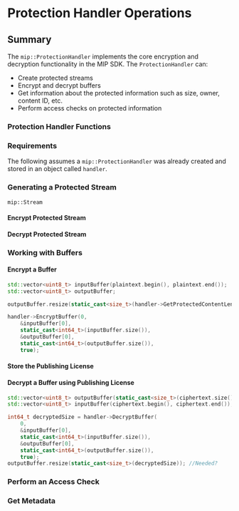 # Protection Handler Operations

## Summary

The `mip::ProtectionHandler` implements the core encryption and decryption functionality in the MIP SDK. The `ProtectionHandler` can:

- Create protected streams
- Encrypt and decrypt buffers
- Get information about the protected information such as size, owner, content ID, etc.
- Perform access checks on protected information

### Protection Handler Functions

### Requirements

The following assumes a `mip::ProtectionHandler` was already created and stored in an object called `handler`.

### Generating a Protected Stream

`mip::Stream`

#### Encrypt Protected Stream

#### Decrypt Protected Stream

### Working with Buffers

#### Encrypt a Buffer

```cpp
std::vector<uint8_t> inputBuffer(plaintext.begin(), plaintext.end());
std::vector<uint8_t> outputBuffer;

outputBuffer.resize(static_cast<size_t>(handler->GetProtectedContentLength(plaintext.size())));

handler->EncryptBuffer(0,
    &inputBuffer[0],
    static_cast<int64_t>(inputBuffer.size()),
    &outputBuffer[0],
    static_cast<int64_t>(outputBuffer.size()),
    true);
```

#### Store the Publishing License

#### Decrypt a Buffer using Publishing License

```cpp
std::vector<uint8_t> outputBuffer(static_cast<size_t>(ciphertext.size()));
std::vector<uint8_t> inputBuffer(ciphertext.begin(), ciphertext.end());

int64_t decryptedSize = handler->DecryptBuffer(
    0,
    &inputBuffer[0],
    static_cast<int64_t>(inputBuffer.size()),
    &outputBuffer[0],
    static_cast<int64_t>(outputBuffer.size()),
    true);
outputBuffer.resize(static_cast<size_t>(decryptedSize)); //Needed? 
```

### Perform an Access Check

### Get Metadata